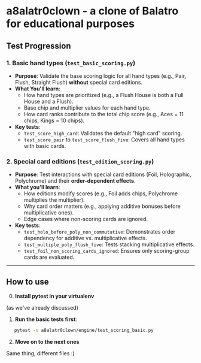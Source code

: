 # a8alatr0clown - a clone of Balatro for educational purposes

## Test Progression

### 1. **Basic hand types** (`test_basic_scoring.py`)
- **Purpose**: Validate the base scoring logic for all hand types (e.g., Pair, Flush, Straight Flush) **without** special card editions.
- **What You'll learn**:
  - How hand types are prioritized (e.g., a Flush House is both a Full House and a Flush).
  - Base chip and multiplier values for each hand type.
  - How card ranks contribute to the total chip score (e.g., Aces = 11 chips, Kings = 10 chips).
- **Key tests**:
  - `test_score_high_card`: Validates the default "high card" scoring.
  - `test_score_pair` to `test_score_flush_five`: Covers all hand types with basic cards.

### 2. **Special card editions** (`test_edition_scoring.py`)
- **Purpose**: Test interactions with special card editions (Foil, Holographic, Polychrome) and their **order-dependent effects**.
- **What you'll learn**:
  - How editions modify scores (e.g., Foil adds chips, Polychrome multiplies the multiplier).
  - Why card order matters (e.g., applying additive bonuses before multiplicative ones).
  - Edge cases where non-scoring cards are ignored.
- **Key tests**:
  - `test_holo_before_poly_non_commutative`: Demonstrates order dependency for additive vs. multiplicative effects.
  - `test_multiple_poly_flush_five`: Tests stacking multiplicative effects.
  - `test_foil_non_scoring_cards_ignored`: Ensures only scoring-group cards are evaluated.

---

## How to use

0. **Install pytest in your virtualenv**

(as we've already discussed)

1. **Run the basic tests first**:

```bash
   pytest -v a8alatr0clown/engine/test_scoring_basic.py
```

2. **Move on to the next ones**

Same thing, different files :)
